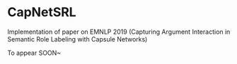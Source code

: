 # CapNetSRL
Implementation of paper on EMNLP 2019 (Capturing Argument Interaction in Semantic Role Labeling with Capsule Networks)

To appear SOON~
